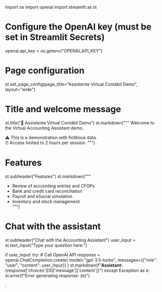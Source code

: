 import os
import openai
import streamlit as st

# Configure the OpenAI key (must be set in Streamlit Secrets)
openai.api_key = os.getenv("OPENAI_API_KEY")

# Page configuration
st.set_page_config(page_title="Assistente Virtual Contábil Demo", layout="wide")

# Title and welcome message
st.title("💼 Assistente Virtual Contábil Demo")
st.markdown("""
Welcome to the Virtual Accounting Assistant demo.

⚠️ This is a demonstration with fictitious data.  
⏰ Access limited to 2 hours per session.
""")

# Features
st.subheader("Features")
st.markdown("""
- Review of accounting entries and CFOPs  
- Bank and credit card reconciliation  
- Payroll and eSocial simulation  
- Inventory and stock management  
""")

# Chat with the assistant
st.subheader("Chat with the Accounting Assistant")
user_input = st.text_input("Type your question here:")

if user_input:
    try:
        # Call OpenAI API
        response = openai.ChatCompletion.create(
            model="gpt-3.5-turbo",
            messages=[{"role": "user", "content": user_input}]
        )
        st.markdown(f"**Assistant:** {response['choices'][0]['message']['content']}")
    except Exception as e:
        st.error(f"Error generating response: {e}")

.
